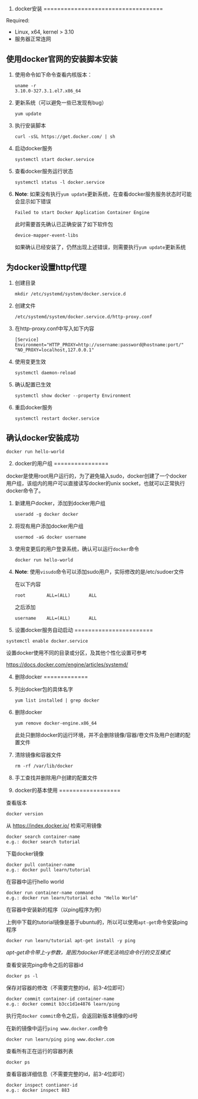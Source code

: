 ﻿1. docker安装
===================================

Required:
 * Linux, x64, kernel > 3.10
 * 服务器正常连网

使用docker官网的安装脚本安装
--------------------------

  1. 使用命令如下命令查看内核版本：

     ```
     uname -r
     3.10.0-327.3.1.el7.x86_64
     ```
  
  2. 更新系统（可以避免一些已发现有bug）

     ```
     yum update
     ```

  3. 执行安装脚本

     ```
     curl -sSL https://get.docker.com/ | sh
     ```

  4. 启动docker服务

     ```
     systemctl start docker.service
     ```

  5. 查看docker服务运行状态

     ```
     systemctl status -l docker.service
     ```

  6. **Note**: 如果没有执行`yum update`更新系统，在查看docker服务服务状态时可能会显示如下错误
  
     ```
     Failed to start Docker Application Container Engine
     ```
  
     此时需要首先确认已正确安装了如下软件包
  
     ```
     device-mapper-event-libs
     ```

     如果确认已经安装了，仍然出现上述错误，则需要执行`yum update`更新系统

为docker设置http代理
-------------------

  1. 创建目录

     ```
     mkdir /etc/systemd/system/docker.service.d
     ```

  2. 创建文件
  
     ```
     /etc/systemd/system/docker.service.d/http-proxy.conf
     ```

  3. 在http-proxy.conf中写入如下内容

     ```
     [Service]
     Environment="HTTP_PROXY=http://username:password@hostname:port/" "NO_PROXY=localhost,127.0.0.1"
     ```

  4. 使用变更生效

     ```
     systemctl daemon-reload
     ```

  5. 确认配置已生效

     ```
     systemctl show docker --property Environment
     ```

  6. 重启docker服务

     ```
     systemctl restart docker.service
     ```

确认docker安装成功
-----------------

```
docker run hello-world
```

2. docker的用户组
================

docker是使用root用户运行的，为了避免输入sudo，docker创建了一个docker用户组，该组内的用户可以直接读写docker的unix socket，也就可以正常执行docker命令了。

  1. 新建用户docker，添加到docker用户组

     ```
     useradd -g docker docker
     ```
  
  2. 将现有用户添加docker用户组

     ```
     usermod -aG docker username
     ```
  
  3. 使用变更后的用户登录系统，确认可以运行`docker`命令

     ```
     docker run hello-world
     ```
  
  4. **Note**: 使用`visudo`命令可以添加sudo用户，实际修改的是/etc/sudoer文件
  
     在以下内容

     ```
     root        ALL=(ALL)       ALL
     ```

     之后添加

     ```
     username    ALL=(ALL)       ALL
     ```


3. 设置docker服务自动启动
=======================

```
systemctl enable docker.service
```

设置docker使用不同的目录或分区，及其他个性化设置可参考

https://docs.docker.com/engine/articles/systemd/

4. 删除docker
=============

  1. 列出docker包的具体名字

     ```
     yum list installed | grep docker
     ```
  
  2. 删除docker

     ```
     yum remove docker-engine.x86_64
     ```

     此处只删除docker的运行环境，并不会删除镜像/容器/卷文件及用户创建的配置文件
  
  3. 清除镜像和容器文件

     ```
     rm -rf /var/lib/docker
     ```
  
  4. 手工查找并删除用户创建的配置文件

5. docker的基本使用
==================

查看版本

```
docker version
```

从 https://index.docker.io/ 检索可用镜像

```
docker search container-name
e.g.: docker search tutorial
```

下载docker镜像

```
docker pull container-name
e.g.: docker pull learn/tutorial
```

在容器中运行hello world

```
docker run container-name command
e.g.: docker run learn/tutorial echo "Hello World"
```

在容器中安装新的程序（以ping程序为例）

上例中下载的tutorial镜像是基于ubuntu的，所以可以使用`apt-get`命令安装ping程序

```
docker run learn/tutorial apt-get install -y ping
```

*apt-get命令带上-y参数，是困为docker环境无法响应命令行的交互模式*

查看安装完ping命令之后的容器id

```
docker ps -l
```

保存对容器的修改（不需要完整的id，前3-4位即可）

```
docker commit container-id container-name
e.g.: docker commit b3cc1d1e4876 learn/ping
```

执行完`docker commit`命令之后，会返回新版本镜像的id号

在新的镜像中运行`ping www.docker.com`命令

```
docker run learn/ping ping www.docker.com
```

查看所有正在运行的容器列表

```
docker ps
```

查看容器详细信息（不需要完整的id，前3-4位即可）

```
docker inspect contianer-id
e.g.: docker inspect 883
```
